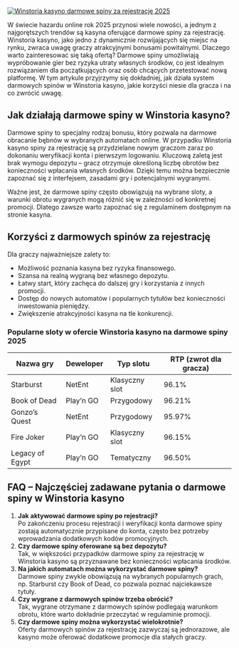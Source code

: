 [![Winstoria kasyno darmowe spiny za rejestrację 2025](https://123-caf.pages.dev/gitsignup.png)](https://vrmoo.ru/Bt82HjjY)

<p>W świecie hazardu online rok 2025 przynosi wiele nowości, a jednym z najgorętszych trendów są kasyna oferujące darmowe spiny za rejestrację. Winstoria kasyno, jako jedno z dynamicznie rozwijających się miejsc na rynku, zwraca uwagę graczy atrakcyjnymi bonusami powitalnymi. Dlaczego warto zainteresować się taką ofertą? Darmowe spiny umożliwiają wypróbowanie gier bez ryzyka utraty własnych środków, co jest idealnym rozwiązaniem dla początkujących oraz osób chcących przetestować nową platformę. W tym artykule przyjrzymy się dokładniej, jak działa system darmowych spinów w Winstoria kasyno, jakie korzyści niesie dla gracza i na co zwrócić uwagę.</p>  <h2>Jak działają darmowe spiny w Winstoria kasyno?</h2> <p>Darmowe spiny to specjalny rodzaj bonusu, który pozwala na darmowe obracanie bębnów w wybranych automatach online. W przypadku Winstoria kasyno spiny za rejestrację są przydzielane nowym graczom zaraz po dokonaniu weryfikacji konta i pierwszym logowaniu. Kluczową zaletą jest brak wymogu depozytu – gracz otrzymuje określoną liczbę obrotów bez konieczności wpłacania własnych środków. Dzięki temu można bezpiecznie zapoznać się z interfejsem, zasadami gry i potencjalnymi wygranymi.</p> <p>Ważne jest, że darmowe spiny często obowiązują na wybrane sloty, a warunki obrotu wygranych mogą różnić się w zależności od konkretnej promocji. Dlatego zawsze warto zapoznać się z regulaminem dostępnym na stronie kasyna.</p>  <h2>Korzyści z darmowych spinów za rejestrację</h2> <p>Dla graczy najważniejsze zalety to:</p> <ul> <li>Możliwość poznania kasyna bez ryzyka finansowego.</li> <li>Szansa na realną wygraną bez własnego depozytu.</li> <li>Łatwy start, który zachęca do dalszej gry i korzystania z innych promocji.</li> <li>Dostęp do nowych automatów i popularnych tytułów bez konieczności inwestowania pieniędzy.</li> <li>Zwiększenie atrakcyjności kasyna na tle konkurencji.</li> </ul>  <h3>Popularne sloty w ofercie Winstoria kasyno na darmowe spiny 2025</h3> <table> <thead> <tr> <th>Nazwa gry</th> <th>Deweloper</th> <th>Typ slotu</th> <th>RTP (zwrot dla gracza)</th> </tr> </thead> <tbody> <tr> <td>Starburst</td> <td>NetEnt</td> <td>Klasyczny slot</td> <td>96.1%</td> </tr> <tr> <td>Book of Dead</td> <td>Play’n GO</td> <td>Przygodowy</td> <td>96.21%</td> </tr> <tr> <td>Gonzo’s Quest</td> <td>NetEnt</td> <td>Przygodowy</td> <td>95.97%</td> </tr> <tr> <td>Fire Joker</td> <td>Play’n GO</td> <td>Klasyczny slot</td> <td>96.15%</td> </tr> <tr> <td>Legacy of Egypt</td> <td>Play’n GO</td> <td>Tematyczny</td> <td>96.50%</td> </tr> </tbody> </table>  <h2>FAQ – Najczęściej zadawane pytania o darmowe spiny w Winstoria kasyno</h2> <ol> <li><strong>Jak aktywować darmowe spiny po rejestracji?</strong><br>Po zakończeniu procesu rejestracji i weryfikacji konta darmowe spiny zostają automatycznie przypisane do konta, często bez potrzeby wprowadzania dodatkowych kodów promocyjnych.</li> <li><strong>Czy darmowe spiny oferowane są bez depozytu?</strong><br>Tak, w większości przypadków darmowe spiny za rejestrację w Winstoria kasyno są przyznawane bez konieczności wpłacania środków.</li> <li><strong>Na jakich automatach można wykorzystać darmowe spiny?</strong><br>Darmowe spiny zwykle obowiązują na wybranych popularnych grach, np. Starburst czy Book of Dead, co pozwala poznać najciekawsze tytuły.</li> <li><strong>Czy wygrane z darmowych spinów trzeba obrócić?</strong><br>Tak, wygrane otrzymane z darmowych spinów podlegają warunkom obrotu, które warto dokładnie przeczytać w regulaminie promocji.</li> <li><strong>Czy darmowe spiny można wykorzystać wielokrotnie?</strong><br>Oferty darmowych spinów za rejestrację zazwyczaj są jednorazowe, ale kasyno może oferować dodatkowe promocje dla stałych graczy.</li> </ol>